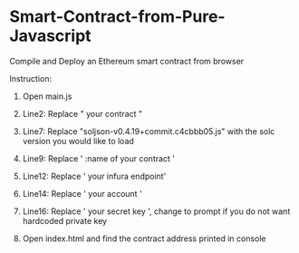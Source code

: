 # Smart-Contract-from-Pure-Javascript #
Compile and Deploy an Ethereum smart contract from browser

Instruction:  

1. Open main.js  

2. Line2: Replace " your contract "  

3. Line7: Replace "soljson-v0.4.19+commit.c4cbbb05.js" with the solc version you would like to load  

4. Line9: Replace ' :name of your contract '  

5. Line12: Replace ' your infura endpoint'  

6. Line14: Replace ' your account '  

7. Line16: Replace ' your secret key ', change to prompt if you do not want hardcoded private key

8. Open index.html and find the contract address printed in console
